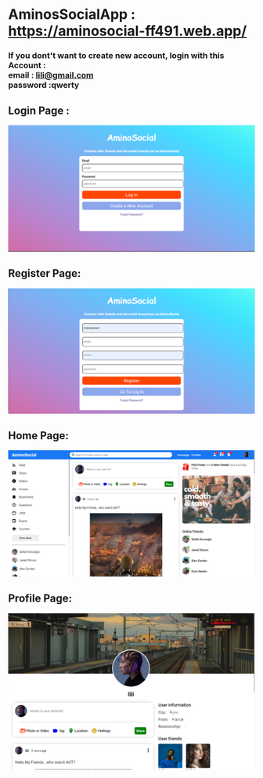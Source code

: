 # AminosSocialApp  :  https://aminosocial-ff491.web.app/

### If you dont't want to create new account, login with this Account : <br> email : lili@gmail.com  <br> password :qwerty

## Login Page :
<img src="https://github.com/aminos02/assets/blob/main/AminoSocial__Login.PNG"/>

## Register Page:
<img src="https://github.com/aminos02/assets/blob/main/AminoSocial__Register.PNG"/>

## Home Page:
<img src="https://github.com/aminos02/assets/blob/main/AminoSocial__Home.PNG"/>

## Profile Page:
<img src="https://github.com/aminos02/assets/blob/main/AminoSocial__profile.PNG"/>

